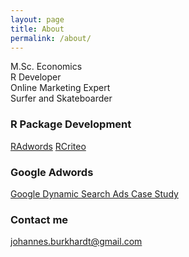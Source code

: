 ```yaml
---
layout: page
title: About
permalink: /about/
---
```


M.Sc. Economics  
R Developer  
Online Marketing Expert  
Surfer and Skateboarder

### R Package Development

[RAdwords](http://jburkhardt.github.io/RAdwords)
[RCriteo](http://jburkhardt.github.io/RCriteo)

### Google Adwords

[Google Dynamic Search Ads Case Study](https://storage.googleapis.com/support-kms-prod/SNP_A9FDD4D92EA2A32DD341807F7911B06E9216_3248210_en_v0)

### Contact me

[johannes.burkhardt@gmail.com](johannes.burkhardt@gmail.com)